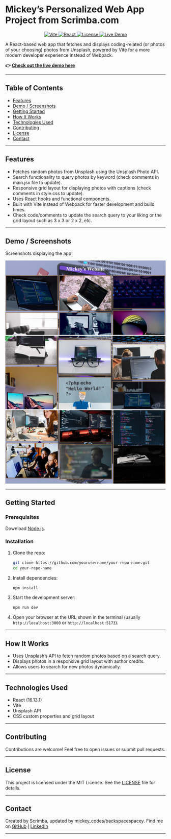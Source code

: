 # Mickey’s Personalized Web App Project from Scrimba.com

<p align="center">
  <a href="https://vitejs.dev/">
    <img src="https://img.shields.io/badge/built%20with-vite-646cff?style=flat&logo=vite&logoColor=white" alt="Vite" />
  </a>
  <a href="https://reactjs.org/">
    <img src="https://img.shields.io/badge/react-61DAFB?style=flat&logo=react&logoColor=black" alt="React" />
  </a>
  <a href="LICENSE">
    <img src="https://img.shields.io/badge/license-MIT-green" alt="License" />
  </a>
  <a href="https://vite-react-personalized-webapp.netlify.app/">
    <img src="https://img.shields.io/badge/live%20demo-online-brightgreen?style=flat&logo=netlify&logoColor=white" alt="Live Demo" />
  </a>
</p>


A React-based web app that fetches and displays coding-related (or photos of your choosing) photos from Unsplash, powered by Vite for a more modern developer experience instead of Webpack.

**👉 [Check out the live demo here](https://vite-react-personalized-webapp.netlify.app/)**

---

## Table of Contents

- [Features](#features)  
- [Demo / Screenshots](#demo--screenshots)  
- [Getting Started](#getting-started)  
- [How It Works](#how-it-works)  
- [Technologies Used](#technologies-used)  
- [Contributing](#contributing)  
- [License](#license)  
- [Contact](#contact)  

---

## Features

- Fetches random photos from Unsplash using the Unsplash Photo API.  
- Search functionality to query photos by keyword (check comments in main.jsx file to update). 
- Responsive grid layout for displaying photos with captions (check comments in style.css to update).  
- Uses React hooks and functional components.  
- Built with Vite instead of Webpack for faster development and build times.
- Check code/comments to update the search query to your liking or the grid layout such as 3 x 3 or 2 x 2, etc.

---

## Demo / Screenshots

Screenshots displaying the app!

![Home screen](./screenshots/homePicofWebsite.png)
![Middle screen](./screenshots/middlePicofWebsite.png)
![End Screen](./screenshots/endPicofWebsite.png)

---

## Getting Started

### Prerequisites

Download [Node.js](https://nodejs.org/).

### Installation

1. Clone the repo:

    ```bash
    git clone https://github.com/yourusername/your-repo-name.git
    cd your-repo-name
    ```

2. Install dependencies:

    ```bash
    npm install
    ```

3. Start the development server:

    ```bash
    npm run dev
    ```

4. Open your browser at the URL shown in the terminal (usually `http://localhost:3000` or `http://localhost:5173`).

---

## How It Works

* Uses Unsplash’s API to fetch random photos based on a search query.
* Displays photos in a responsive grid layout with author credits.
* Allows users to search for new photos dynamically.

---

## Technologies Used

* React (16.13.1)
* Vite
* Unsplash API
* CSS custom properties and grid layout

---

## Contributing

Contributions are welcome! Feel free to open issues or submit pull requests.

---

## License

This project is licensed under the MIT License. See the [LICENSE](LICENSE) file for details.

---

## Contact

Created by Scrimba, updated by mickey_codes/backspacespacey.
Find me on [GitHub](https://github.com/backspacespacey) | [LinkedIn](https://www.linkedin.com/in/mickey-b-b65302370/)

---